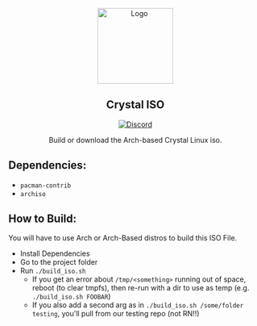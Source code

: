 <p align="center">
  <a href="https://getcryst.al">
    <img src="https://git.getcryst.al/crystal/branding/raw/main/icons/crystal-logo-minimal-packages.png" alt="Logo" width="150" height="150">
  </a>
</p>
<p align="center"> 
<h2 align="center"> Crystal ISO </h2>
</p>
<p align="center">
<a href="https://discord.gg/yp4xpZeAgW"><img alt="Discord" src="https://img.shields.io/discord/825473796227858482?color=blue&label=Discord&logo=Discord&logoColor=white"?link=https://discord.gg/yp4xpZeAgW&link=https://discord.gg/yp4xpZeAgW> </p></a>
<p align="center"> Build or download the Arch-based Crystal Linux iso. </p>

## Dependencies:
* `pacman-contrib`
* `archiso`

## How to Build:
You will have to use Arch or Arch-Based distros to build this ISO File.
* Install Dependencies
* Go to the project folder
* Run `./build_iso.sh`
    * If you get an error about `/tmp/<something>` running out of space, reboot (to clear tmpfs), then re-run with a dir to use as temp (e.g. `./build_iso.sh FOOBAR`)
    * If you also add a second arg as in `./build_iso.sh /some/folder testing`, you'll pull from our testing repo (not RN!!)
